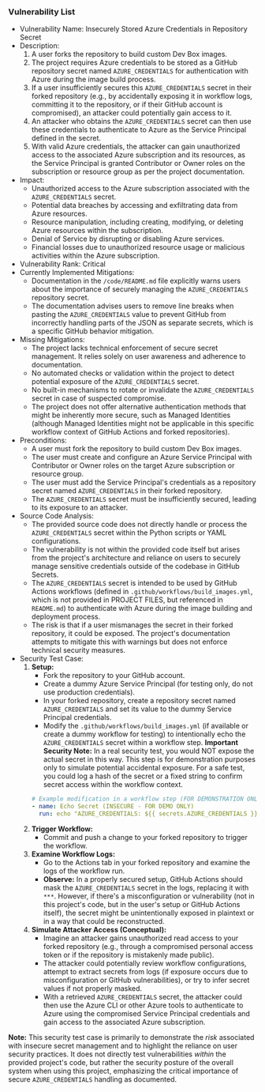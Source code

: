 ### Vulnerability List

- Vulnerability Name: Insecurely Stored Azure Credentials in Repository Secret
- Description:
    1. A user forks the repository to build custom Dev Box images.
    2. The project requires Azure credentials to be stored as a GitHub repository secret named `AZURE_CREDENTIALS` for authentication with Azure during the image build process.
    3. If a user insufficiently secures this `AZURE_CREDENTIALS` secret in their forked repository (e.g., by accidentally exposing it in workflow logs, committing it to the repository, or if their GitHub account is compromised), an attacker could potentially gain access to it.
    4. An attacker who obtains the `AZURE_CREDENTIALS` secret can then use these credentials to authenticate to Azure as the Service Principal defined in the secret.
    5. With valid Azure credentials, the attacker can gain unauthorized access to the associated Azure subscription and its resources, as the Service Principal is granted Contributor or Owner roles on the subscription or resource group as per the project documentation.
- Impact:
    - Unauthorized access to the Azure subscription associated with the `AZURE_CREDENTIALS` secret.
    - Potential data breaches by accessing and exfiltrating data from Azure resources.
    - Resource manipulation, including creating, modifying, or deleting Azure resources within the subscription.
    - Denial of Service by disrupting or disabling Azure services.
    - Financial losses due to unauthorized resource usage or malicious activities within the Azure subscription.
- Vulnerability Rank: Critical
- Currently Implemented Mitigations:
    - Documentation in the `/code/README.md` file explicitly warns users about the importance of securely managing the `AZURE_CREDENTIALS` repository secret.
    - The documentation advises users to remove line breaks when pasting the `AZURE_CREDENTIALS` value to prevent GitHub from incorrectly handling parts of the JSON as separate secrets, which is a specific GitHub behavior mitigation.
- Missing Mitigations:
    - The project lacks technical enforcement of secure secret management. It relies solely on user awareness and adherence to documentation.
    - No automated checks or validation within the project to detect potential exposure of the `AZURE_CREDENTIALS` secret.
    - No built-in mechanisms to rotate or invalidate the `AZURE_CREDENTIALS` secret in case of suspected compromise.
    - The project does not offer alternative authentication methods that might be inherently more secure, such as Managed Identities (although Managed Identities might not be applicable in this specific workflow context of GitHub Actions and forked repositories).
- Preconditions:
    - A user must fork the repository to build custom Dev Box images.
    - The user must create and configure an Azure Service Principal with Contributor or Owner roles on the target Azure subscription or resource group.
    - The user must add the Service Principal's credentials as a repository secret named `AZURE_CREDENTIALS` in their forked repository.
    - The `AZURE_CREDENTIALS` secret must be insufficiently secured, leading to its exposure to an attacker.
- Source Code Analysis:
    - The provided source code does not directly handle or process the `AZURE_CREDENTIALS` secret within the Python scripts or YAML configurations.
    - The vulnerability is not within the provided code itself but arises from the project's architecture and reliance on users to securely manage sensitive credentials outside of the codebase in GitHub Secrets.
    - The `AZURE_CREDENTIALS` secret is intended to be used by GitHub Actions workflows (defined in `.github/workflows/build_images.yml`, which is not provided in PROJECT FILES, but referenced in `README.md`) to authenticate with Azure during the image building and deployment process.
    - The risk is that if a user mismanages the secret in their forked repository, it could be exposed. The project's documentation attempts to mitigate this with warnings but does not enforce technical security measures.
- Security Test Case:
    1. **Setup:**
        - Fork the repository to your GitHub account.
        - Create a dummy Azure Service Principal (for testing only, do not use production credentials).
        - In your forked repository, create a repository secret named `AZURE_CREDENTIALS` and set its value to the dummy Service Principal credentials.
        - Modify the `.github/workflows/build_images.yml` (if available or create a dummy workflow for testing) to intentionally echo the `AZURE_CREDENTIALS` secret within a workflow step.  **Important Security Note:** In a real security test, you would NOT expose the actual secret in this way. This step is for demonstration purposes only to simulate potential accidental exposure. For a safe test, you could log a hash of the secret or a fixed string to confirm secret access within the workflow context.
        ```yaml
        # Example modification in a workflow step (FOR DEMONSTRATION ONLY - DO NOT USE IN PRODUCTION)
        - name: Echo Secret (INSECURE - FOR DEMO ONLY)
          run: echo "AZURE_CREDENTIALS: ${{ secrets.AZURE_CREDENTIALS }}"
        ```
    2. **Trigger Workflow:**
        - Commit and push a change to your forked repository to trigger the workflow.
    3. **Examine Workflow Logs:**
        - Go to the Actions tab in your forked repository and examine the logs of the workflow run.
        - **Observe:** In a properly secured setup, GitHub Actions should mask the `AZURE_CREDENTIALS` secret in the logs, replacing it with `***`. However, if there's a misconfiguration or vulnerability (not in this project's code, but in the user's setup or GitHub Actions itself), the secret might be unintentionally exposed in plaintext or in a way that could be reconstructed.
    4. **Simulate Attacker Access (Conceptual):**
        - Imagine an attacker gains unauthorized read access to your forked repository (e.g., through a compromised personal access token or if the repository is mistakenly made public).
        - The attacker could potentially review workflow configurations, attempt to extract secrets from logs (if exposure occurs due to misconfiguration or GitHub vulnerabilities), or try to infer secret values if not properly masked.
        - With a retrieved `AZURE_CREDENTIALS` secret, the attacker could then use the Azure CLI or other Azure tools to authenticate to Azure using the compromised Service Principal credentials and gain access to the associated Azure subscription.

**Note:** This security test case is primarily to demonstrate the *risk* associated with insecure secret management and to highlight the reliance on user security practices. It does not directly test vulnerabilities *within* the provided project's code, but rather the security posture of the overall system when using this project, emphasizing the critical importance of secure `AZURE_CREDENTIALS` handling as documented.